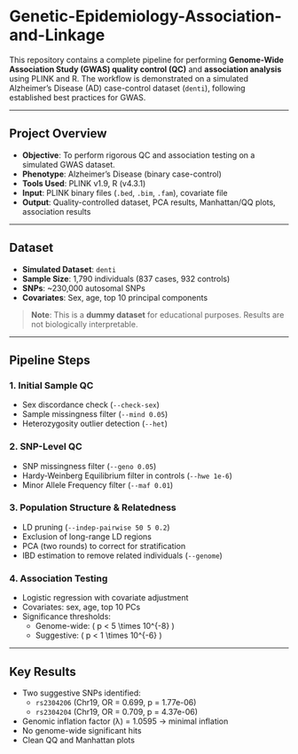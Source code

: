 # Genetic-Epidemiology-Association-and-Linkage

This repository contains a complete pipeline for performing **Genome-Wide Association Study (GWAS) quality control (QC)** and **association analysis** using PLINK and R. The workflow is demonstrated on a simulated Alzheimer’s Disease (AD) case-control dataset (`denti`), following established best practices for GWAS.

---

## Project Overview

- **Objective**: To perform rigorous QC and association testing on a simulated GWAS dataset.
- **Phenotype**: Alzheimer’s Disease (binary case-control)
- **Tools Used**: PLINK v1.9, R (v4.3.1)
- **Input**: PLINK binary files (`.bed`, `.bim`, `.fam`), covariate file
- **Output**: Quality-controlled dataset, PCA results, Manhattan/QQ plots, association results

---

## Dataset

- **Simulated Dataset**: `denti`
- **Sample Size**: 1,790 individuals (837 cases, 932 controls)
- **SNPs**: ~230,000 autosomal SNPs
- **Covariates**: Sex, age, top 10 principal components

> **Note**: This is a **dummy dataset** for educational purposes. Results are not biologically interpretable.

---

## Pipeline Steps

### 1. Initial Sample QC
- Sex discordance check (`--check-sex`)
- Sample missingness filter (`--mind 0.05`)
- Heterozygosity outlier detection (`--het`)

### 2. SNP-Level QC
- SNP missingness filter (`--geno 0.05`)
- Hardy-Weinberg Equilibrium filter in controls (`--hwe 1e-6`)
- Minor Allele Frequency filter (`--maf 0.01`)

### 3. Population Structure & Relatedness
- LD pruning (`--indep-pairwise 50 5 0.2`)
- Exclusion of long-range LD regions
- PCA (two rounds) to correct for stratification
- IBD estimation to remove related individuals (`--genome`)

### 4. Association Testing
- Logistic regression with covariate adjustment
- Covariates: sex, age, top 10 PCs
- Significance thresholds:
  - Genome-wide: \( p < 5 \times 10^{-8} \)
  - Suggestive: \( p < 1 \times 10^{-6} \)

---

## Key Results

- Two suggestive SNPs identified:
  - `rs2304206` (Chr19, OR = 0.699, p = 1.77e-06)
  - `rs2304204` (Chr19, OR = 0.709, p = 4.37e-06)
- Genomic inflation factor (λ) = 1.0595 → minimal inflation
- No genome-wide significant hits
- Clean QQ and Manhattan plots
